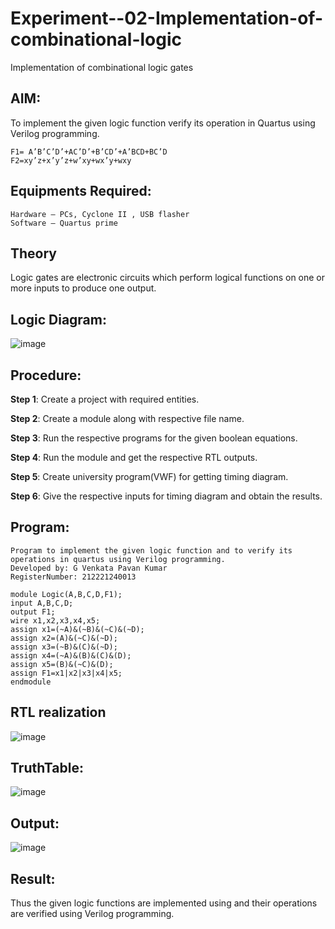 # Experiment--02-Implementation-of-combinational-logic
Implementation of combinational logic gates
 
## AIM:
To implement the given logic function verify its operation in Quartus using Verilog programming.
```
F1= A’B’C’D’+AC’D’+B’CD’+A’BCD+BC’D
F2=xy’z+x’y’z+w’xy+wx’y+wxy
```
## Equipments Required:
```
Hardware – PCs, Cyclone II , USB flasher
Software – Quartus prime
```
## Theory
Logic gates are electronic circuits which perform logical functions on one or more inputs to produce one output.

## Logic Diagram:

![image](https://github.com/Pavan-Gv/Experiment--02-Implementation-of-combinational-logic-/assets/94827772/83eabd61-5cac-463e-a9c1-48a57a217497)

## Procedure:
<b>Step 1</b>: Create a project with required entities.

<b>Step 2</b>: Create a module along with respective file name.

<b>Step 3</b>: Run the respective programs for the given boolean equations.

<b>Step 4</b>: Run the module and get the respective RTL outputs.

<b>Step 5</b>: Create university program(VWF) for getting timing diagram.

<b>Step 6</b>: Give the respective inputs for timing diagram and obtain the results.
## Program:
```
Program to implement the given logic function and to verify its operations in quartus using Verilog programming.
Developed by: G Venkata Pavan Kumar
RegisterNumber: 212221240013
```
```
module Logic(A,B,C,D,F1);
input A,B,C,D;
output F1;
wire x1,x2,x3,x4,x5;
assign x1=(~A)&(~B)&(~C)&(~D);
assign x2=(A)&(~C)&(~D);
assign x3=(~B)&(C)&(~D);
assign x4=(~A)&(B)&(C)&(D);
assign x5=(B)&(~C)&(D);
assign F1=x1|x2|x3|x4|x5;
endmodule
```
## RTL realization

![image](https://github.com/Pavan-Gv/Experiment--02-Implementation-of-combinational-logic-/assets/94827772/48c23c24-334f-4c49-8f5e-ab00d8f8623a)

## TruthTable:

![image](https://github.com/Pavan-Gv/Experiment--02-Implementation-of-combinational-logic-/assets/94827772/391d65f7-57f6-4d83-9210-85882fe3eef6)

## Output:
![image](https://github.com/Pavan-Gv/Experiment--02-Implementation-of-combinational-logic-/assets/94827772/b18445cf-e7d9-4c3d-bfde-af2bd100c5a7)

## Result:
Thus the given logic functions are implemented using  and their operations are verified using Verilog programming.
